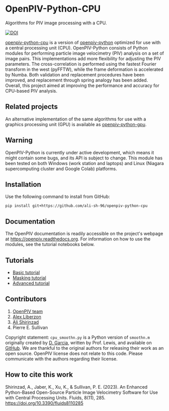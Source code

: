 # OpenPIV-Python-CPU
Algorithms for PIV image processing with a CPU.

[![DOI](https://zenodo.org/badge/670884759.svg)](https://zenodo.org/doi/10.5281/zenodo.8188114)

[openpiv-python-cpu](https://github.com/ali-sh-96/openpiv-python-cpu) is a version of [openpiv-python](https://github.com/OpenPIV/openpiv-python) optimized for use with a central processing unit (CPU). OpenPIV-Python consists of Python modules for performing particle image velocimetry (PIV) analysis on a set of  image pairs. This implementations add more flexibility for adjusting the PIV parameters. The cross-correlation is performed using the fastest Fourier transform in the west (pyFFTW), while the frame deformation is accelerated by Numba. Both validation and replacement procedures have been improved, and replacement through spring analogy has been added. Overall, this project aimed at improving the performance and accuracy for CPU-based PIV analysis.

## Related projects
An alternative implementation of the same algorithms for use with a graphics processing unit (GPU) is available as [openpiv-python-gpu](https://github.com/ali-sh-96/openpiv-python-gpu).

## Warning
OpenPIV-Python is currently under active development, which means it might contain some bugs, and its API is subject to change. This module has been tested on both Windows (work station and laptops) and Linux (Niagara supercomputing cluster and Google Colab) platforms.

## Installation
Use the following command to install from GitHub:

    pip install git+https://github.com/ali-sh-96/openpiv-python-cpu

## Documentation
The OpenPIV documentation is readily accessible on the project's webpage at https://openpiv.readthedocs.org. For information on how to use the modules, see the tutorial notebooks below.

## Tutorials
- [Basic tutorial](https://colab.research.google.com/github/ali-sh-96/openpiv-python-cpu/blob/main/openpiv_cpu/tutorials/openpiv_python_cpu_tutorial.ipynb)
- [Masking tutorial](https://colab.research.google.com/github/ali-sh-96/openpiv-python-cpu/blob/main/openpiv_cpu/tutorials/openpiv_python_cpu_masking_tutorial.ipynb)
- [Advanced tutorial](https://colab.research.google.com/github/ali-sh-96/openpiv-python-cpu/blob/main/openpiv_cpu/tutorials/openpiv_python_cpu_advanced_tutorial.ipynb)

## Contributors
1. [OpenPIV team](https://groups.google.com/forum/#!forum/openpiv-users)
2. [Alex Liberzon](https://github.com/alexlib)
3. [Ali Shirinzad](https://github.com/ali-sh-96)
4. Pierre E. Sullivan

Copyright statement: `cpu_smoothn.py` is a Python version of `smoothn.m` originally created by
[D. Garcia](https://de.mathworks.com/matlabcentral/fileexchange/25634-smoothn), written by Prof. Lewis, and available on
[GitHub](https://github.com/profLewis/geogg122/blob/master/Chapter5_Interpolation/python/smoothn.py). We are thankful to the original authors for
releasing their work as an open source. OpenPIV license does not relate to this code. Please communicate with the
authors regarding their license.

## How to cite this work
Shirinzad, A., Jaber, K., Xu, K., & Sullivan, P. E. (2023). An Enhanced Python-Based Open-Source Particle Image Velocimetry Software for Use with Central Processing Units. Fluids, 8(11), 285. https://doi.org/10.3390/fluids8110285